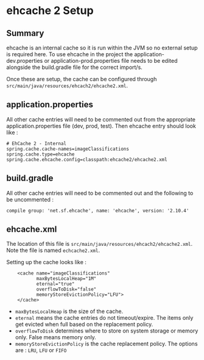 # ehcache 2 Setup

## Summary
ehcache is an internal cache so it is run within the JVM so no external setup is required here.
To use ehcache in the project the application-dev.properties or application-prod.properties file needs to be edited alongside the build.gradle file for the correct import/s.

Once these are setup, the cache can be configured through `src/main/java/resources/ehcach2/ehcache2.xml`.

## application.properties
All other cache entries will need to be commented out from the appropriate application.properties file (dev, prod, test).
Then ehcache entry should look like :

```
# EhCache 2 - Internal
spring.cache.cache-names=imageClassifications
spring.cache.type=ehcache
spring.cache.ehcache.config=classpath:ehcache2/ehcache2.xml
```

## build.gradle
All other cache entries will need to be commented out and the following to be uncommented :

```compile group: 'net.sf.ehcache', name: 'ehcache', version: '2.10.4'```


## ehcache.xml
The location of this file is `src/main/java/resources/ehcach2/ehcache2.xml`.
Note the file is named `echcache2.xml`.

Setting up the cache looks like :

```
    <cache name="imageClassifications"
           maxBytesLocalHeap="1M"
           eternal="true"
           overflowToDisk="false"
           memoryStoreEvictionPolicy="LFU">
    </cache>
```
- `maxBytesLocalHeap` is the size of the cache.
- `eternal` means the cache entries do not timeout/expire. The items only get evicted when full based on the replacement policy.
- `overflowToDisk` determines where to store on system storage or memory only. False means memory only.
- `memoryStoreEvictionPolicy` is the cache replacement policy. The options are : `LRU`, `LFU` or `FIFO`
